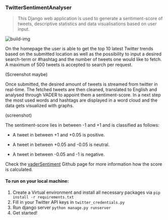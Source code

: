 ### TwitterSentimentAnalyser

> This Django web application is used to generate a sentiment-score of tweets, descriptive statistics and data visualisations based on user input.

![build-img]

On the homepage the user is able to get the top 10 latest Twitter trends based on the submitted location as well as the possibility to input a desired search-term or #hashtag and the number of tweets one would like to fetch. A maximum of 500 tweets is accepted to search per request. 

(Screenshot maybe)

Once submitted, the desired amount of tweets is streamed from twitter in real-time. The fetched tweets are then cleaned, translated to English and analysed through VADER to appoint them a sentiment-score.
In a next step the most used words and hashtags are displayed in a word cloud and the data gets visualized with graphs.

(screenshot)

The sentiment-score lies in between -1 and +1 and is classified as follows:

* A tweet in between +1 and +0.05 is positive.

* A tweet in between +0.05 and -0.05 is neutral.

* A tweet in between -0.05 and -1 is negative.

Check the [vaderSentiment] Github page for more information how the score is calculated.

#### To run on your local machine:

1. Create a Virtual environment and install all necessary packages via  `pip install -r requirements.txt`
2. Fill in your Twitter API keys in `twitter_credentials.py`
3. Run django server `python manage.py runserver`
4. Get started!

<!-- Markdown link & img dfn's -->
[build-img]: https://img.shields.io/badge/build-passing-brightgreen
[vaderSentiment]: https://github.com/cjhutto/vaderSentiment

<!-- Markdown link & img dfn's -->
[build-img]: https://img.shields.io/badge/build-passing-brightgreen
[vaderSentiment]: https://github.com/cjhutto/vaderSentiment
